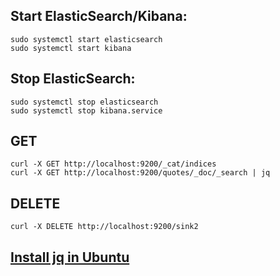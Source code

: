 ## Start ElasticSearch/Kibana:
```
sudo systemctl start elasticsearch
sudo systemctl start kibana
```

## Stop ElasticSearch:
```
sudo systemctl stop elasticsearch
sudo systemctl stop kibana.service
```

## GET
```
curl -X GET http://localhost:9200/_cat/indices
curl -X GET http://localhost:9200/quotes/_doc/_search | jq
```

## DELETE
```
curl -X DELETE http://localhost:9200/sink2  
```

## [Install jq in Ubuntu](https://www.howtoinstall.me/ubuntu/18-04/jq/)